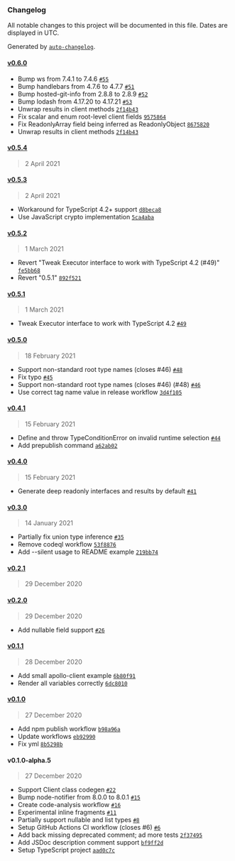 ### Changelog

All notable changes to this project will be documented in this file. Dates are displayed in UTC.

Generated by [`auto-changelog`](https://github.com/CookPete/auto-changelog).

#### [v0.6.0](https://github.com/timkendall/tql/compare/v0.5.4...v0.6.0)

- Bump ws from 7.4.1 to 7.4.6 [`#55`](https://github.com/timkendall/tql/pull/55)
- Bump handlebars from 4.7.6 to 4.7.7 [`#51`](https://github.com/timkendall/tql/pull/51)
- Bump hosted-git-info from 2.8.8 to 2.8.9 [`#52`](https://github.com/timkendall/tql/pull/52)
- Bump lodash from 4.17.20 to 4.17.21 [`#53`](https://github.com/timkendall/tql/pull/53)
- Unwrap results in client methods [`2f14b43`](https://github.com/timkendall/tql/commit/2f14b43c06dec2c7bb2b4ab38fa48d9cb89baeb0)
- Fix scalar and enum root-level client fields [`9575864`](https://github.com/timkendall/tql/commit/95758648d3738790009b697dc0bd527a4c10ca31)
- Fix ReadonlyArray field being inferred as ReadonlyObject [`8675820`](https://github.com/timkendall/tql/commit/8675820f0d0d549e1baae99850498b3b6eaa15a8)
- Unwrap results in client methods  [`2f14b43`](https://github.com/timkendall/tql/commit/2f14b43c06dec2c7bb2b4ab38fa48d9cb89baeb0)

#### [v0.5.4](https://github.com/timkendall/tql/compare/v0.5.3...v0.5.4)

> 2 April 2021

#### [v0.5.3](https://github.com/timkendall/tql/compare/v0.5.2...v0.5.3)

> 2 April 2021

- Workaround for TypeScript 4.2+ support [`d8beca8`](https://github.com/timkendall/tql/commit/d8beca8fc59ff1f2cd384dcdbc3e71bdee36d6e8)
- Use JavaScript crypto implementation [`5ca4aba`](https://github.com/timkendall/tql/commit/5ca4aba042f3935079fbfe09343881da830de4ec)

#### [v0.5.2](https://github.com/timkendall/tql/compare/v0.5.1...v0.5.2)

> 1 March 2021

- Revert "Tweak Executor interface to work with TypeScript 4.2 (#49)" [`fe5bb68`](https://github.com/timkendall/tql/commit/fe5bb6857fa25d9c044ca896a3993d813203b71d)
- Revert "0.5.1" [`892f521`](https://github.com/timkendall/tql/commit/892f521c3d2fcb211bdc8b7c7fcc5f3a18a218a3)

#### [v0.5.1](https://github.com/timkendall/tql/compare/v0.5.0...v0.5.1)

> 1 March 2021

- Tweak Executor interface to work with TypeScript 4.2 [`#49`](https://github.com/timkendall/tql/pull/49)

#### [v0.5.0](https://github.com/timkendall/tql/compare/v0.4.1...v0.5.0)

> 18 February 2021

- Support non-standard root type names (closes #46) [`#48`](https://github.com/timkendall/tql/pull/48)
- Fix typo [`#45`](https://github.com/timkendall/tql/pull/45)
- Support non-standard root type names (closes #46) (#48) [`#46`](https://github.com/timkendall/tql/issues/46)
- Use correct tag name value in release workflow [`3d4f105`](https://github.com/timkendall/tql/commit/3d4f105358da2488a9818bfaae4166492ed64ae9)

#### [v0.4.1](https://github.com/timkendall/tql/compare/v0.4.0...v0.4.1)

> 15 February 2021

- Define and throw TypeConditionError on invalid runtime selection [`#44`](https://github.com/timkendall/tql/pull/44)
- Add prepublish command [`a62ab02`](https://github.com/timkendall/tql/commit/a62ab023d04a23c7d910f1a619d58aeef9c64772)

#### [v0.4.0](https://github.com/timkendall/tql/compare/v0.3.0...v0.4.0)

> 15 February 2021

- Generate deep readonly interfaces and results by default [`#41`](https://github.com/timkendall/tql/pull/41)

#### [v0.3.0](https://github.com/timkendall/tql/compare/v0.2.1...v0.3.0)

> 14 January 2021

- Partially fix union type inference [`#35`](https://github.com/timkendall/tql/pull/35)
- Remove codeql workflow [`53f8876`](https://github.com/timkendall/tql/commit/53f8876fa509d3f6d86852e9d1642cfad383d734)
- Add --silent usage to README example [`219bb74`](https://github.com/timkendall/tql/commit/219bb74961286bd9210ae95e3f98e7a2260ec9bb)

#### [v0.2.1](https://github.com/timkendall/tql/compare/v0.2.0...v0.2.1)

> 29 December 2020

#### [v0.2.0](https://github.com/timkendall/tql/compare/v0.1.1...v0.2.0)

> 29 December 2020

- Add nullable field support [`#26`](https://github.com/timkendall/tql/pull/26)

#### [v0.1.1](https://github.com/timkendall/tql/compare/v0.1.0...v0.1.1)

> 28 December 2020

- Add small apollo-client example [`6b80f91`](https://github.com/timkendall/tql/commit/6b80f912467ea6f7f4ae18f3baaa7d96fe5f401f)
- Render all variables correctly [`6dc8010`](https://github.com/timkendall/tql/commit/6dc8010b91630652b96c57590c2c64cb1def9896)

#### [v0.1.0](https://github.com/timkendall/tql/compare/v0.1.0-alpha.5...v0.1.0)

> 27 December 2020

- Add npm publish workflow [`b98a96a`](https://github.com/timkendall/tql/commit/b98a96a6ebdf67cd36173efc3ae34933b970fc53)
- Update workflows [`eb92990`](https://github.com/timkendall/tql/commit/eb92990e5420ef60476072debfdd87a178d2335d)
- Fix yml [`8b5298b`](https://github.com/timkendall/tql/commit/8b5298b6275e4cd9b34290809d7bf3d1079089ef)

#### v0.1.0-alpha.5

> 27 December 2020

- Support Client class codegen [`#22`](https://github.com/timkendall/tql/pull/22)
- Bump node-notifier from 8.0.0 to 8.0.1 [`#15`](https://github.com/timkendall/tql/pull/15)
- Create code-analysis workflow [`#16`](https://github.com/timkendall/tql/pull/16)
- Experimental inline fragments [`#11`](https://github.com/timkendall/tql/pull/11)
- Partially support nullable and list types [`#8`](https://github.com/timkendall/tql/pull/8)
- Setup GitHub Actions CI workflow (closes #6) [`#6`](https://github.com/timkendall/tql/issues/6)
- Add back missing deprecated comment; ad more tests [`2f37495`](https://github.com/timkendall/tql/commit/2f374950e95ec7066537d19b94ee65117336cc4e)
- Add JSDoc description comment support [`bf9ff2d`](https://github.com/timkendall/tql/commit/bf9ff2de88e00de857fefd61e6f4181f1e857ffb)
- Setup TypeScript project [`aad0c7c`](https://github.com/timkendall/tql/commit/aad0c7c26d63b05061b46c9e0d20adcac29a5c01)
